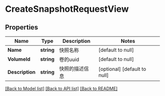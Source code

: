 # CreateSnapshotRequestView

## Properties
Name | Type | Description | Notes
------------ | ------------- | ------------- | -------------
**Name** | **string** | 快照名称 | [default to null]
**VolumeId** | **string** | 卷的uuid | [default to null]
**Description** | **string** | 快照的描述信息 | [optional] [default to null]

[[Back to Model list]](../README.md#documentation-for-models) [[Back to API list]](../README.md#documentation-for-api-endpoints) [[Back to README]](../README.md)


